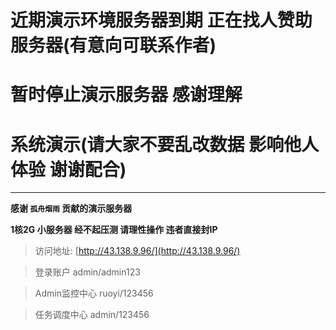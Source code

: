 # 近期演示环境服务器到期 正在找人赞助服务器(有意向可联系作者) 
# 暂时停止演示服务器 感谢理解

# 系统演示(请大家不要乱改数据 影响他人体验 谢谢配合)
- - -
**感谢 `孤舟烟雨` 贡献的演示服务器**

**1核2G 小服务器 经不起压测 请理性操作 违者直接封IP**

> 访问地址: [http://43.138.9.96/](http://43.138.9.96/)

> 登录账户 admin/admin123

> Admin监控中心 ruoyi/123456

> 任务调度中心 admin/123456
